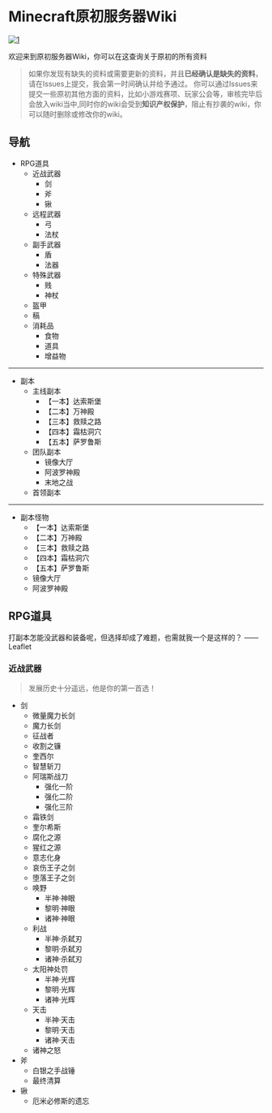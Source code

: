 # Minecraft原初服务器Wiki
<a href="https://ibb.co/XpM8w1B"><img src="https://i.ibb.co/bLDJfTh/1.jpg" alt="1" border="0"></a>

欢迎来到原初服务器Wiki，你可以在这查询关于原初的所有资料
>如果你发现有缺失的资料或需要更新的资料，并且**已经确认是缺失的资料**，请在Issues上提交，我会第一时间确认并给予通过。
你可以通过Issues来提交一些原初其他方面的资料，比如小游戏赛项、玩家公会等，审核完毕后会放入wiki当中,同时你的wiki会受到**知识产权保护**，阻止有抄袭的wiki，你可以随时删除或修改你的wiki。

## 导航
* RPG道具
  * 近战武器
    * 剑
    * 斧
    * 锹
  * 远程武器
    * 弓
    * 法杖
  * 副手武器
    * 盾
    * 法器
  * 特殊武器
    * 贱
    * 神杖
  * 盔甲
  * 稿
  * 消耗品
    * 食物
    * 道具
    * 增益物
---
* 副本
  * 主线副本
    * 【一本】达索斯堡
    * 【二本】万神殿
    * 【三本】救赎之路
    * 【四本】霜枯洞穴
    * 【五本】萨罗鲁斯
  * 团队副本
    * 镜像大厅
    * 阿波罗神殿
    * 末地之战
  * 首领副本
---
* 副本怪物
  * 【一本】达索斯堡
  * 【二本】万神殿
  * 【三本】救赎之路
  * 【四本】霜枯洞穴
  * 【五本】萨罗鲁斯
  * 镜像大厅
  * 阿波罗神殿
## RPG道具
打副本怎能没武器和装备呢，但选择却成了难题，也需就我一个是这样的？ —— Leaflet
### 近战武器
>发展历史十分遥远，他是你的第一首选！
* 剑
  * 微量魔力长剑
  * 魔力长剑
  * 征战者
  * 收割之镰
  * 奎西尔
  * 智慧斩刀
  * 阿瑞斯战刀
    * 强化一阶
    * 强化二阶
    * 强化三阶
  * 霜铁剑
  * 奎尔希斯
  * 腐化之源
  * 猩红之源
  * 意志化身
  * 哀伤王子之剑
  * 堕落王子之剑
  * 唤野
    * 半神·神眼
    * 黎明·神眼
    * 诸神·神眼
  * 利战
    * 半神·杀弑刃
    * 黎明·杀弑刃
    * 诸神·杀弑刃
  * 太阳神处罚
    * 半神·光辉
    * 黎明·光辉
    * 诸神·光辉
  * 天击
    * 半神·天击 
    * 黎明·天击
    * 诸神·天击
  * 诸神之怒
* 斧
  * 白银之手战锤
  * 最终清算
* 锹
  * 厄米必修斯的遗忘
